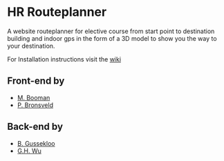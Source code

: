 # HR Routeplanner
A website routeplanner for elective course from start point to destination building and indoor gps in the form of a 3D model to show you the way to your destination.

For Installation instructions visit the [wiki](https://github.com/Bramgus12/HR-Routeplanner/wiki)

## Front-end by
* [M. Booman](https://github.com/Matthbo)
* [P. Bronsveld](https://github.com/Pedro-Bronsveld)

## Back-end by
* [B. Gussekloo](https://github.com/Bramgus12)
* [G.H. Wu](https://github.com/guanhaowu)
